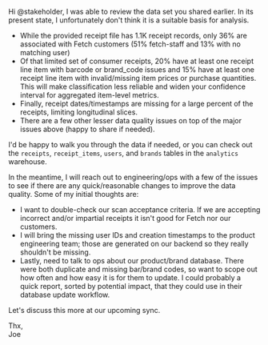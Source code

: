 Hi @stakeholder, I was able to review the data set you shared earlier.  In its present state, I unfortunately don't think it is a suitable basis for analysis.
* While the provided receipt file has 1.1K receipt records, only 36% are associated with Fetch customers (51% fetch-staff and 13% with no matching user)
* Of that limited set of consumer receipts, 20% have at least one receipt line item with barcode or brand_code issues and 15% have at least one receipt line item with invalid/missing item prices or purchase quantities. This will make classification less reliable and widen your confidence interval for aggregated item-level metrics.
* Finally, receipt dates/timestamps are missing for a large percent of the receipts, limiting longitudinal slices.
* There are a few other lesser data quality issues on top of the major issues above (happy to share if needed).

I'd be happy to walk you through the data if needed, or you can check out the `receipts`, `receipt_items`, `users`, and `brands` tables in the `analytics` warehouse.

In the meantime, I will reach out to engineering/ops with a few of the issues to see if there are any quick/reasonable changes to improve the data quality.  Some of my initial thoughts are:
* I want to double-check our scan acceptance criteria. If we are accepting incorrect and/or impartial receipts it isn't good for Fetch nor our customers.
* I will bring the missing user IDs and creation timestamps to the product engineering team; those are generated on our backend so they really shouldn't be missing.
* Lastly, need to talk to ops about our product/brand database.  There were both duplicate and missing bar/brand codes, so want to scope out how often and how easy it is for them to update.  I could probably a quick report, sorted by potential impact, that they could use in their database update workflow. 

Let's discuss this more at our upcoming sync.

Thx,  
Joe
